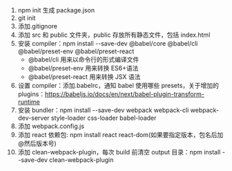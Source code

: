 1. npm init 生成 package.json
2. git init
3. 添加.gitignore
4. 添加 src 和 public 文件夹，public 存放所有静态文件，包括 index.html
5. 安装 compiler：npm install --save-dev @babel/core @babel/cli @babel/preset-env @babel/preset-react
   - @babel/cli 用来以命令行的形式编译文件
   - @babel/preset-env 用来转换 ES6+语法
   - @babel/preset-react 用来转换 JSX 语法
6. 设置 compiler：添加.babelrc，通知 babel 使用哪些 presets，关于增加的 plugins：https://babeljs.io/docs/en/next/babel-plugin-transform-runtime
7. 安装 bundler：npm install --save-dev webpack webpack-cli webpack-dev-server style-loader css-loader babel-loader
8. 添加 webpack.config.js
9. 添加 react 依赖包: npm install react react-dom(如果要指定版本，包名后加@然后版本号)
10. 添加 clean-webpack-plugin，每次 build 前清空 output 目录：npm install --save-dev clean-webpack-plugin
